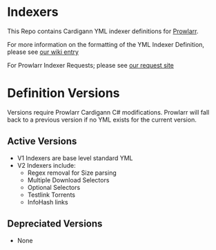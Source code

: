 # Indexers
This Repo contains Cardigann YML indexer definitions for [Prowlarr](https://github.com/Prowlarr/Prowlarr).

For more information on the formatting of the YML Indexer Definition, please see [our wiki entry](https://wiki.servarr.com/en/prowlarr/cardigann-yml-definition)

For Prowlarr Indexer Requests; please see [our request site](https://requests.prowlarr.com/)

# Definition Versions

Versions require Prowlarr Cardigann C# modifications.
Prowlarr will fall back to a previous version if no YML exists for the current version.

## Active Versions
- V1 Indexers are base level standard YML
- V2 Indexers include:
  - Regex removal for Size parsing
  - Multiple Download Selectors
  - Optional Selectors
  - Testlink Torrents
  - InfoHash links
  
## Depreciated Versions
- None